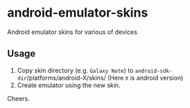 android-emulator-skins
======================

Android emulator skins for various of devices

## Usage

1. Copy skin directory (e.g. `Galaxy Note`) to `android-sdk-dir`/platforms/android-X/skins/ (Here `X` is android version)
1. Create emulator using the new skin.

Cheers.

